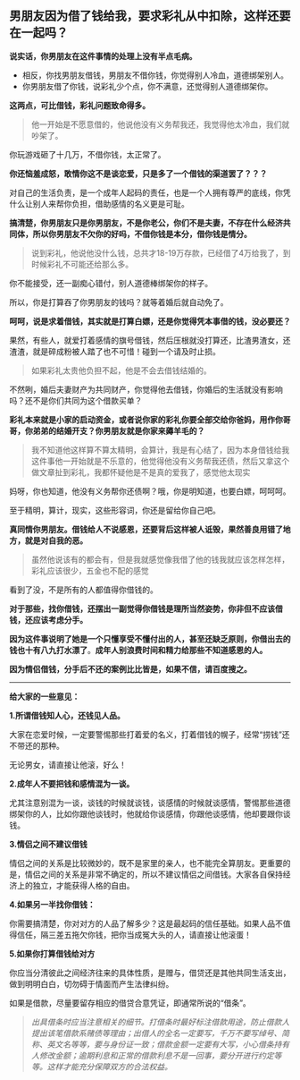## 男朋友因为借了钱给我，要求彩礼从中扣除，这样还要在一起吗？

**说实话，你男朋友在这件事情的处理上没有半点毛病。**

*   相反，你找男朋友借钱，男朋友不借你钱，你觉得别人冷血，道德绑架别人。
*   你男朋友借了你钱，说彩礼少个点，你不满意，还觉得别人道德绑架你。

**这两点，可比借钱，彩礼问题致命得多。**

> 他一开始是不愿意借的，他说他没有义务帮我还，我觉得他太冷血，我们就吵架了。

你玩游戏砸了十几万，不借你钱，太正常了。

**你还恼羞成怒，敢情你这不是谈恋爱，只是多了一个借钱的渠道罢了？？？**

对自己的生活负责，是一个成年人起码的责任，也是一个人拥有尊严的底线，你凭什么让别人来帮你负担，借助感情的名义更是可耻。

**搞清楚，你男朋友只是你男朋友，不是你老公，你们不是夫妻，不存在什么经济共同体，所以你男朋友不欠你的好吗，不借你钱是本分，借你钱是情分。**

> 说到彩礼，他说他没什么钱，总共才18-19万存款，已经借了4万给我了，到时候彩礼不可能还给那么多。

你不能接受，还一副痴心错付，别人道德棒绑架你的样子。

所以，你是打算吞了你男朋友的钱吗？就等着婚后就自动免了。

**呵呵，说是求着借钱，其实就是打算白嫖，还是你觉得凭本事借的钱，没必要还？**

果然，有些人，就爱打着感情的旗号借钱，然后压根就没打算还，比渣男渣女，还渣渣，就是碎成粉被人踏了也不可惜！碰到一个请及时止损。

> 如果彩礼太贵他负担不起，他是不会去借钱结婚的。

不然咧，婚后夫妻财产为共同财产，你觉得他去借钱，你婚后的生活就没有影响吗？还不是你们共同为这个借款买单？

**彩礼本来就是小家的启动资金，或者说你家的彩礼你要全部交给你爸妈，用作你哥哥，你弟弟的结婚开支？你男朋友就是你家来薅羊毛的？**

> 我不知道他这样算不算太精明，会算计，我是有心结了，因为本身借钱给我这件事他一开始就是不乐意的，他觉得他没有义务帮我还债，然后又拿这个做文章扯到彩礼，我都怀疑他是不是真的爱我了，感觉他太现实

妈呀，你也知道，他没有义务帮你还债啊？哦，你是明知道，也要白嫖，呵呵呵。

至于精明，算计，现实，这些形容词，你还是留给你自己吧。

**真同情你男朋友。借钱给人不说感恩，还要背后这样被人诋毁，果然善良用错了地方，就是对自我的恶。**

> 虽然他说该有的都会有，但是我就感觉像我借了他的钱我就应该怎样怎样，彩礼应该很少，五金也不配的感觉

看到了没，不是所有的人都值得你借钱的。

**对于那些，找你借钱，还摆出一副觉得你借钱是理所当然姿势，你非但不应该借钱，还应该考虑分手。**

**因为这件事说明了她是一个只懂享受不懂付出的人，甚至还缺乏原则，你借出去的钱也十有八九打水漂了**。**成年人别浪费时间和精力给那些不知道感恩的人。**

**因为情侣借钱，分手后不还的案例比比皆是，如果不信，请百度搜之。**

* * *

**给大家的一些意见：**

**1.所谓借钱知人心，还钱见人品。**

大家在恋爱时候，一定要警惕那些打着爱的名义，打着借钱的幌子，经常“捞钱”还不带还的那种。

无论男女，请直接让他滚，好么！  

**2.成年人不要把钱和感情混为一谈。**

尤其注意别混为一谈，谈钱的时候就谈钱，谈感情的时候就谈感情，警惕那些道德绑架你的人，比如你跟他谈钱时，他就给你谈感情，你跟他谈感情，他却要跟你谈钱。

**3.情侣之间不建议借钱**

情侣之间的关系是比较微妙的，既不是家里的亲人，也不能完全算朋友。更重要的是，情侣之间的关系是非常不确定的，所以不建议情侣之间借钱。大家各自保持经济上的独立，才能获得人格的自由。

**4.如果另一半找你借钱：**

你需要搞清楚，你对对方的人品了解多少？这是最起码的信任基础。如果人品不值得信任，隔三差五拖欠你钱，把你当成冤大头的人，请直接让他滚蛋！

**5.如果你打算借钱给对方**

你应当分清彼此之间经济往来的具体性质，是赠与，借贷还是其他共同生活支出，做到明明白白，切勿碍于情面而产生法律纠纷。

如果是借款，尽量要留存相应的借贷合意凭证，即通常所说的“借条”。

> _出具借条时应当注意相关的细节。打借条时最好标注借款用途，防止借款人提出该笔借款系赌债等理由；出借人的全名一定要写，千万不要写绰号、简称、英文名等等，要与身份证一致；借款金额一定要有大写，小心借条持有人修改金额；逾期利息和正常的借款利息不是一回事，要分开进行约定等等。这样才能充分保障双方的合法权益。_